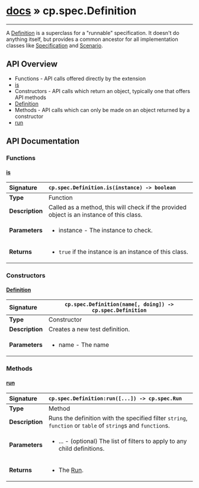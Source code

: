 # [docs](index.md) » cp.spec.Definition
---

A [Definition](cp.spec.Definition.md) is a superclass for a "runnable" specification.
It doesn't do anything itself, but provides a common ancestor for all implementation
classes like [Specification](cp.spec.Specification.md) and [Scenario](cp.spec.Scenario.md).

## API Overview
* Functions - API calls offered directly by the extension
 * [is](#is)
* Constructors - API calls which return an object, typically one that offers API methods
 * [Definition](#definition)
* Methods - API calls which can only be made on an object returned by a constructor
 * [run](#run)

## API Documentation

### Functions

#### [is](#is)
| <span style="float: left;">**Signature**</span> | <span style="float: left;">`cp.spec.Definition.is(instance) -> boolean` </span>                                                          |
| -----------------------------------------------------|---------------------------------------------------------------------------------------------------------|
| **Type**                                             | Function |
| **Description**                                      | Called as a method, this will check if the provided object is an instance of this class. |
| **Parameters**                                       | <ul><li>instance - The instance to check.</li></ul> |
| **Returns**                                          | <ul><li><code>true</code> if the instance is an instance of this class.</li></ul> |

### Constructors

#### [Definition](#definition)
| <span style="float: left;">**Signature**</span> | <span style="float: left;">`cp.spec.Definition(name[, doing]) -> cp.spec.Definition` </span>                                                          |
| -----------------------------------------------------|---------------------------------------------------------------------------------------------------------|
| **Type**                                             | Constructor |
| **Description**                                      | Creates a new test definition. |
| **Parameters**                                       | <ul><li>name      - The name</li></ul> |

### Methods

#### [run](#run)
| <span style="float: left;">**Signature**</span> | <span style="float: left;">`cp.spec.Definition:run([...]) -> cp.spec.Run` </span>                                                          |
| -----------------------------------------------------|---------------------------------------------------------------------------------------------------------|
| **Type**                                             | Method |
| **Description**                                      | Runs the definition with the specified filter `string`, `function` or `table` of `string`s and `function`s. |
| **Parameters**                                       | <ul><li>...    - (optional) The list of filters to apply to any child definitions.</li></ul> |
| **Returns**                                          | <ul><li>The <a href="cp.spec.Run.md">Run</a>.</li></ul> |

